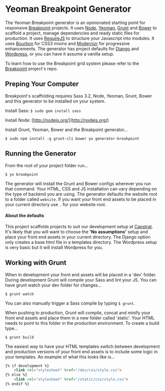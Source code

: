 # Yeoman Breakpoint Generator

The Yeoman Breakpoint generator is an opinionated starting point for responsive [Breakpoint](https://github.com/lesjames/breakpoint) projects.
It uses [Node](http://nodejs.org/), [Yeoman](http://yeoman.io/), [Grunt](http://gruntjs.com/) and [Bower](http://bower.io/) to scaffold a project, manage dependencies and ready static files for production.
It uses [RequireJS](http://requirejs.org/) to structure your Javascript into modules. It uses [Bourbon](http://bourbon.io/) for CSS3 mixins and [Modernizr](http://modernizr.com/) for progressive enhancements.
The generator has project defaults for [Django](https://www.djangoproject.com/) and [Wordpress](http://wordpress.org/), or you can have it assume a vanilla setup.

To learn how to use the Breakpoint grid system please refer to the [Breakpoint](https://github.com/lesjames/breakpoint) project's repo.

## Preping Your Computer

Breakpoint's scaffolding requires Sass 3.2, Node, Yeoman, Grunt, Bower and this generator to be installed on your system.

Install Sass: `$ sudo gem install sass`

Install Node: [http://nodejs.org/](http://nodejs.org/)

Install Grunt, Yeoman, Bower and the Breakpoint generator...

`$ sudo npm install -g grunt-cli bower yo generator-breakpoint`

## Running the Generator

From the root of your project folder run...

`$ yo breakpoint`

The generator will install the Grunt and Bower configs wherever you run that command. Your HTML, CSS and JS installation can vary depending
on the type of backend you are using. The generator defaults the website root to a folder called `website`. If you want your front end assets
to be placed in your current directory use `.` for your website root.

#### About the defaults

This project scaffolds projects to suit our development setup at [Capstrat](https://www.capstrat.com). It's likely that
you will want to choose the **'No assumptions'** setup and place your front end assets in your current directory. The Django
option only creates a base.html file in a templates directory. The Wordpress setup is very basic but it will install
Wordpress for you.

## Working with Grunt

When in development your front end assets will be placed in a 'dev' folder. During development
Grunt will compile your Sass and lint your JS. You can have grunt watch your dev folder for changes...

`$ grunt watch`

You can also manually trigger a Sass compile by typing `$ grunt`.

When pushing to production, Grunt will compile, concat and minify your front end assets and place them in
a new folder called 'static'. Your HTML needs to point to this folder in the production environment. To create
a build type...

`$ grunt build`

The easiest way to have your HTML templates switch between development and production versions of your front end
assets is to include some logic in your templates. An example of what this looks like is...

```html
{% if development %}
    <link rel="stylesheet" href="/dev/css/style.css">
{% else %}
    <link rel="stylesheet" href="/static/css/style.css">
{% endif %}
```
